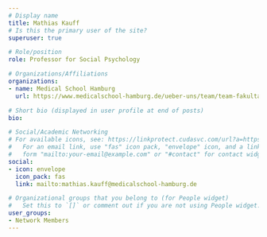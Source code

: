 ```yaml
---
# Display name
title: Mathias Kauff
# Is this the primary user of the site?
superuser: true

# Role/position
role: Professor for Social Psychology

# Organizations/Affiliations
organizations:
- name: Medical School Hamburg
  url: https://www.medicalschool-hamburg.de/ueber-uns/team/team-fakultaet-humanwissenschaften/mathias-kauff/

# Short bio (displayed in user profile at end of posts)
bio: 

# Social/Academic Networking
# For available icons, see: https://linkprotect.cudasvc.com/url?a=https%3a%2f%2fsourcethemes.com%2facademic%2fdocs%2fpage-builder%2f%23icons&c=E,1,03Q55I8O6D-V-MsaI5i3Th7UvGHpRVj6l4dANOBXiQaBRckWF-Uxi40d1B8mh5T88rS8FWL6R2UVO5-e4mDAmzVU5C2FJcU0kEkb6Qi2tyc,&typo=1
#   For an email link, use "fas" icon pack, "envelope" icon, and a link in the
#   form "mailto:your-email@example.com" or "#contact" for contact widget.
social:
- icon: envelope
  icon_pack: fas
  link: mailto:mathias.kauff@medicalschool-hamburg.de

# Organizational groups that you belong to (for People widget)
#   Set this to `[]` or comment out if you are not using People widget.
user_groups:
- Network Members
---
```

